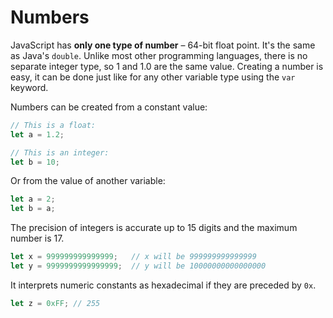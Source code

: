 # Numbers

JavaScript has **only one type of number** – 64-bit float point. It's the same as Java's `double`. Unlike most other programming languages, there is no separate integer type, so 1 and 1.0 are the same value. Creating a number is easy, it can be done just like for any other variable type using the `var` keyword.

Numbers can be created from a constant value:

```javascript
// This is a float:
let a = 1.2;

// This is an integer:
let b = 10;
```

Or from the value of another variable:

```javascript
let a = 2;
let b = a;
```

The precision of integers is accurate up to 15 digits and the maximum number is 17.

```javascript
let x = 999999999999999;   // x will be 999999999999999
let y = 9999999999999999;  // y will be 10000000000000000
```

It interprets numeric constants as hexadecimal if they are preceded by `0x`.&#x20;

```javascript
let z = 0xFF; // 255
```
